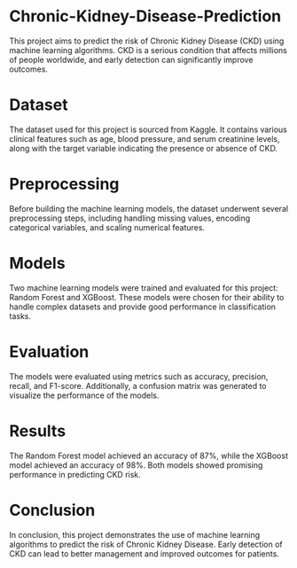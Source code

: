 # Chronic-Kidney-Disease-Prediction

This project aims to predict the risk of Chronic Kidney Disease (CKD) using machine learning algorithms. CKD is a serious condition that affects millions of people worldwide, and early detection can significantly improve outcomes.

# Dataset
The dataset used for this project is sourced from Kaggle. It contains various clinical features such as age, blood pressure, and serum creatinine levels, along with the target variable indicating the presence or absence of CKD.

# Preprocessing
Before building the machine learning models, the dataset underwent several preprocessing steps, including handling missing values, encoding categorical variables, and scaling numerical features.

# Models
Two machine learning models were trained and evaluated for this project: Random Forest and XGBoost. These models were chosen for their ability to handle complex datasets and provide good performance in classification tasks.

# Evaluation
The models were evaluated using metrics such as accuracy, precision, recall, and F1-score. Additionally, a confusion matrix was generated to visualize the performance of the models.

# Results
The Random Forest model achieved an accuracy of 87%, while the XGBoost model achieved an accuracy of 98%. Both models showed promising performance in predicting CKD risk.

# Conclusion
In conclusion, this project demonstrates the use of machine learning algorithms to predict the risk of Chronic Kidney Disease. Early detection of CKD can lead to better management and improved outcomes for patients.
